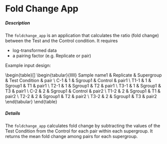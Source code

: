 #  Fold Change App

##### Description

The `foldchange_app` is an application that calculates the ratio (fold change) between the Test and the Control condition.
It requires 
- log-transformed data
- a pairing factor (e.g. Replicate or pair)

Example input design:

\begin{table}[]
\begin{tabular}{lllll}
Sample name1 & Replicate & Supergroup & Test Condition & pair  \\
C-1          & 1         & Sgroup1    & Control        & pair1 \\
T1-1         & 1         & Sgroup1    & T1             & pair1 \\
T2-1         & 1         & Sgroup1    & T2             & pair1 \\
T3-1         & 1         & Sgroup1    & T3             & pair1 \\
C-2          & 2         & Sgroup1    & Control        & pair2 \\
T1-2         & 2         & Sgroup1    & T1             & pair2 \\
T2-2         & 2         & Sgroup1    & T2             & pair2 \\
T3-2         & 2         & Sgroup1    & T3             & pair2
\end{tabular}
\end{table}



##### Details

The `foldchange_app` calculates fold change by subtracting the values of the Test Condition from the Control for each pair within each supergroup. 
It returns the mean fold change among pairs for each supergroup.